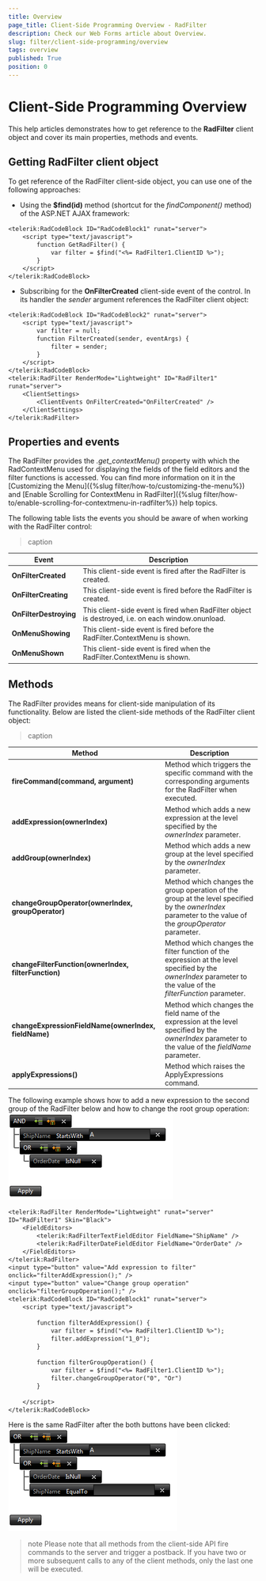 ```yaml
---
title: Overview
page_title: Client-Side Programming Overview - RadFilter
description: Check our Web Forms article about Overview.
slug: filter/client-side-programming/overview
tags: overview
published: True
position: 0
---
```


# Client-Side Programming Overview



This help articles demonstrates how to get reference to the **RadFilter** client object and cover its main properties, methods and events.

## Getting RadFilter client object

To get reference of the RadFilter client-side object, you can use one of the following approaches:

* Using the **$find(id)** method (shortcut for the *findComponent()* method) of the ASP.NET AJAX framework:

````ASPNET
<telerik:RadCodeBlock ID="RadCodeBlock1" runat="server">
    <script type="text/javascript">
        function GetRadFilter() {
            var filter = $find("<%= RadFilter1.ClientID %>");
        }
    </script>
</telerik:RadCodeBlock>
````



* Subscribing for the **OnFilterCreated** client-side event of the control. In its handler the *sender* argument references the RadFilter client object:

````ASPNET
<telerik:RadCodeBlock ID="RadCodeBlock2" runat="server">
    <script type="text/javascript">
        var filter = null;
        function FilterCreated(sender, eventArgs) {
            filter = sender;
        }
    </script>
</telerik:RadCodeBlock>
<telerik:RadFilter RenderMode="Lightweight" ID="RadFilter1" runat="server">
    <ClientSettings>
        <ClientEvents OnFilterCreated="OnFilterCreated" />
    </ClientSettings>
</telerik:RadFilter>
````



## Properties and events

The RadFilter provides the *.get_contextMenu()* property with which the RadContextMenu used for displaying the fields of the field editors and the filter functions is accessed. You can find more information on it in the [Customizing the Menu]({%slug filter/how-to/customizing-the-menu%}) and [Enable Scrolling for ContextMenu in RadFilter]({%slug filter/how-to/enable-scrolling-for-contextmenu-in-radfilter%}) help topics.

The following table lists the events you should be aware of when working with the RadFilter control:


>caption  

|  Event |  Description  |
| ------ | ------ |
| **OnFilterCreated** |This client-side event is fired after the RadFilter is created.|
| **OnFilterCreating** |This client-side event is fired before the RadFilter is created.|
| **OnFilterDestroying** |This client-side event is fired when RadFilter object is destroyed, i.e. on each window.onunload.|
| **OnMenuShowing** |This client-side event is fired before the RadFilter.ContextMenu is shown.|
| **OnMenuShown** |This client-side event is fired when the RadFilter.ContextMenu is shown.|

## Methods

The RadFilter provides means for client-side manipulation of its functionality. Below are listed the client-side methods of the RadFilter client object:


>caption  

|  Method  |  Description  |
| ------ | ------ |
| **fireCommand(command, argument)** |Method which triggers the specific command with the corresponding arguments for the RadFilter when executed.|
| **addExpression(ownerIndex)** |Method which adds a new expression at the level specified by the *ownerIndex* parameter.|
| **addGroup(ownerIndex)** |Method which adds a new group at the level specified by the *ownerIndex* parameter.|
| **changeGroupOperator(ownerIndex, groupOperator)** |Method which changes the group operation of the group at the level specified by the *ownerIndex* parameter to the value of the *groupOperator* parameter.|
| **changeFilterFunction(ownerIndex, filterFunction)** |Method which changes the filter function of the expression at the level specified by the *ownerIndex* parameter to the value of the *filterFunction* parameter.|
| **changeExpressionFieldName(ownerIndex, fieldName)** |Method which changes the field name of the expression at the level specified by the *ownerIndex* parameter to the value of the *fieldName* parameter.|
| **applyExpressions()** |Method which raises the ApplyExpressions command.|

The following example shows how to add a new expression to the second group of the RadFilter below and how to change the root group operation:
![Before](images/filter_before.png)

````ASPNET
<telerik:RadFilter RenderMode="Lightweight" runat="server" ID="RadFilter1" Skin="Black">
    <FieldEditors>
        <telerik:RadFilterTextFieldEditor FieldName="ShipName" />
        <telerik:RadFilterDateFieldEditor FieldName="OrderDate" />
    </FieldEditors>
</telerik:RadFilter>
<input type="button" value="Add expression to filter" onclick="filterAddExpression();" />
<input type="button" value="Change group operation" onclick="filterGroupOperation();" />
<telerik:RadCodeBlock ID="RadCodeBlock1" runat="server">
    <script type="text/javascript">

        function filterAddExpression() {
            var filter = $find("<%= RadFilter1.ClientID %>");
            filter.addExpression("1_0");
        }

        function filterGroupOperation() {
            var filter = $find("<%= RadFilter1.ClientID %>");
            filter.changeGroupOperator("0", "Or")
        }

    </script>
</telerik:RadCodeBlock>
````



Here is the same RadFilter after the both buttons have been clicked:
![After](images/filter_after.png)

>note Please note that all methods from the client-side API fire commands to the server and trigger a postback. If you have two or more subsequent calls to any of the client methods, only the last one will be executed.
>

